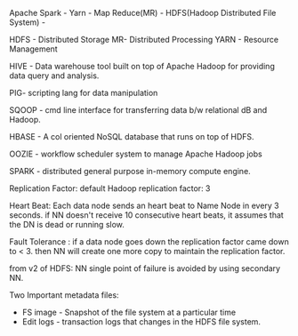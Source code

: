 Apache Spark
	- Yarn
	- Map Reduce(MR)
	- HDFS(Hadoop Distributed File System)
	- 


HDFS - Distributed Storage
MR- Distributed Processing
YARN - Resource Management

HIVE - Data warehouse tool built on top of Apache Hadoop for providing data query and analysis.

PIG- scripting lang for data manipulation

SQOOP - cmd line interface for transferring data b/w relational dB and Hadoop.

HBASE - A col oriented NoSQL database that runs on top of HDFS.

OOZIE - workflow scheduler system to manage Apache Hadoop jobs

SPARK - distributed general purpose in-memory compute engine.

Replication Factor:  default Hadoop replication factor: 3


Heart Beat: Each data node sends an heart beat to Name Node in every 3 seconds. if NN doesn't receive   10 consecutive heart beats, it assumes that the DN is dead or running slow.

Fault Tolerance : if a data node goes down the replication factor came down to < 3.
then NN will create one more copy to maintain the replication factor.

from v2 of HDFS: NN single point of failure is avoided by using secondary NN.

Two Important metadata files: 
- FS image - Snapshot of the file system at a particular time
- Edit logs - transaction logs that changes in the HDFS file system.

